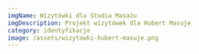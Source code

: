 ```yaml
---
imgName: Wizytówki dla Studia Masażu
imgDescription: Projekt wizytówek dla Hubert Masuje
category: identyfikacje
image: /assets/wizytowki-hubert-masuje.png
---
```

